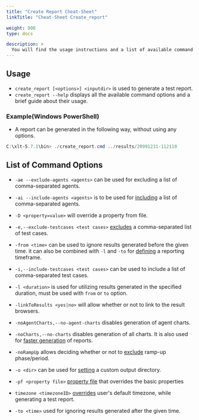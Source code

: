 ```yaml
---
title: "Create Report Cheat-Sheet"
linkTitle: "Cheat-Sheet Create_report"

weight: 900
type: docs

description: >
  You will find the usage instructions and a list of available command options below.
---
```

## Usage
- `create_report [<options>] <inputdir>` is used to generate a test report.
- `create_report --help` displays all the available command options and a brief guide about their usage.

### Example(Windows PowerShell)

- A report can be generated in the following way, without using any options.
```powershell 
C:\xlt-5.7.1\bin> ./create_report.cmd ../results/20991231-112110 
```
## List of Command Options
- `-ae --exclude-agents <agents>` can be used for excluding a list of comma-separated agents.

- `-ai --include-agents <agents>` is to be used for [including](../540-report-options/#report-for-a-subset-of-agents) a list of comma-separated agents.

-  `-D <property=value>` will override a property from file.

- `-e,--exclude-testcases <test cases>` [excludes](../540-report-options/#excluding-test-scenarios) a comma-separated list of test cases.

- `-from <time>` can be used to ignore results generated before the given time. it can also be combined with `-l` and `-to` for [defining](../540-report-options/#defining-a-reporting-timeframe) a reporting timeframe.

- `-i,--include-testcases <test cases>` can be used to include a list of comma-separated test cases.

- `-l <duration>` is used for utilizing results generated in the specified duration, must be used with `from` or `to` option.

- `-linkToResults <yes|no>` will allow whether or not to link to the result browsers.

- `-noAgentCharts,--no-agent-charts` disables generation of agent charts.

- `-noCharts,--no-charts` disables generation of all charts. It is also used for [faster generation](../540-report-options/#speeding-it-up) of reports.

- `-noRampUp` allows deciding whether or not to [exclude](../540-report-options/#excluding-the-ramp-up-phase) ramp-up phase/period.

- `-o <dir>` can be used for [setting](../540-report-options/#setting-a-custom-output-directory) a custom output directory.

- `-pf <property file>` [property file](../../glossary/#property-files) that overrides the basic properties

- `timezone <timezoneID>` [overrides](../../../release-notes/4.2.x/#custom-time-zone-for-reports-1536) user's default timezone, while generating a test report.

- `-to <time>` used for ignoring results generated after the given time.
